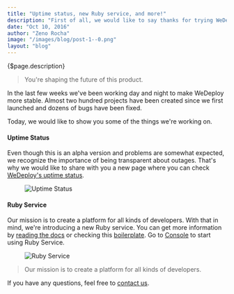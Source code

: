 ```yaml
---
title: "Uptime status, new Ruby service, and more!"
description: "First of all, we would like to say thanks for trying WeDeploy! You're shaping the future of this product, so we appreciate you taking the time to provide some feedback."
date: "Oct 10, 2016"
author: "Zeno Rocha"
image: "/images/blog/post-1--0.png"
layout: "blog"
---
```


<article>

{$page.description}

> You're shaping the future of this product.

In the last few weeks we've been working day and night to make WeDeploy more stable. Almost two hundred projects have been created since we first launched and dozens of bugs have been fixed.

Today, we would like to show you some of the things we're working on.

#### Uptime Status

Even though this is an alpha version and problems are somewhat expected, we recognize the importance of being transparent about outages. That's why we would like to share with you a new page where you can check [WeDeploy's uptime status](https://status.wedeploy.com/).

<figure>
	<img src="../images/blog/post-1--0.png" alt="Uptime Status">
</figure>

#### Ruby Service

Our mission is to create a platform for all kinds of developers. With that in mind, we're introducing a new Ruby service. You can get more information by [reading the docs](/docs/other/ruby.html) or checking this [boilerplate](https://github.com/wedeploy/boilerplate-ruby). Go to [Console](https://console.wedeploy.com) to start using Ruby Service.

<figure>
	<img class="original-size" src="../images/blog/post-1--1.png" srcset="../images/blog/post-1--1.png 1x, ../images/blog/post-1--1-2x.png 2x" alt="Ruby Service">
</figure>

> Our mission is to create a platform for all kinds of developers.

If you have any questions, feel free to [contact us](https://chat.wedeploy.com/).

</article>
